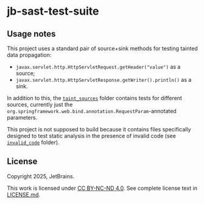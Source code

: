 # jb-sast-test-suite

## Usage notes
This project uses a standard pair of source+sink methods for testing tainted data propagation:
- `javax.servlet.http.HttpServletRequest.getHeader("value")` as a source;
- `javax.servlet.http.HttpServletResponse.getWriter().println()` as a sink.

In addition to this, the [`taint_sources`](/src/main/java/jb_sast_suite/taint_sources/) folder contains tests for different sources, currently just the `org.springframework.web.bind.annotation.RequestParam`-annotated parameters.

This project is not supposed to build because it contains files specifically designed to test static analysis in the presence of invalid code (see [`invalid_code`](/src/main/java/jb_sast_suite/invalid_code/) folder).

## License
Copyright 2025, JetBrains.

This work is licensed under [CC BY-NC-ND 4.0](https://creativecommons.org/licenses/by-nc-nd/4.0/). See complete license text in [LICENSE.md](/LICENSE.md).
